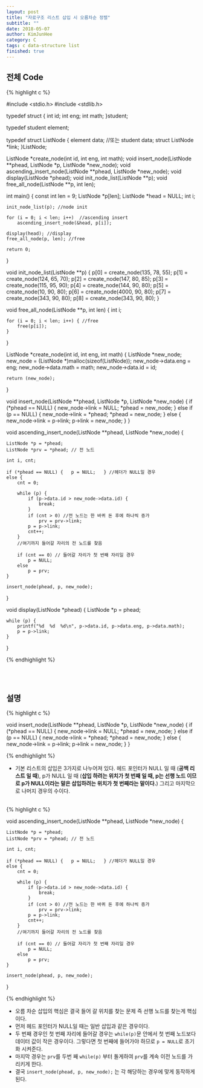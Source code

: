 ```yaml
---
layout: post
title: "자료구조 리스트 삽입 시 오름차순 정렬"
subtitle: ""
date: 2018-05-07
author: KimJunHee
category: C
tags: c data-structure list
finished: true
---
```


## 전체 Code

{% highlight c %}

#include <stdio.h>
#include <stdlib.h>

typedef struct {
	int id;
	int eng;
	int math;
}student;

typedef student element;

typedef struct ListNode {
	element data; //또는 student data;
	struct ListNode *link;
}ListNode;

ListNode *create_node(int id, int eng, int math);
void insert_node(ListNode **phead, ListNode *p, ListNode *new_node);
void ascending_insert_node(ListNode **phead, ListNode *new_node);
void display(ListNode *phead);
void init_node_list(ListNode **p);
void free_all_node(ListNode **p, int len);

int main() {
	const int len = 9;
	ListNode *p[len];
	ListNode *head = NULL;
	int i;

	init_node_list(p); //node init

	for (i = 0; i < len; i++)  //ascending insert
		ascending_insert_node(&head, p[i]);

	display(head); //display
	free_all_node(p, len); //free

	return 0;
}

void init_node_list(ListNode **p) {
	p[0] = create_node(135, 78, 55);
	p[1] = create_node(124, 65, 70);
	p[2] = create_node(147, 80, 85);
	p[3] = create_node(115, 95, 90);
	p[4] = create_node(144, 90, 80);
	p[5] = create_node(10, 90, 80);
	p[6] = create_node(4000, 90, 80);
	p[7] = create_node(343, 90, 80);
	p[8] = create_node(343, 90, 80);
}

void free_all_node(ListNode **p, int len) {
	int i;

	for (i = 0; i < len; i++) { //free
		free(p[i]);
	}

}

ListNode *create_node(int id, int eng, int math)
{
	ListNode *new_node;
	new_node = (ListNode *)malloc(sizeof(ListNode));
	new_node->data.eng = eng;
	new_node->data.math = math;
	new_node->data.id = id;

	return (new_node);
}

void insert_node(ListNode **phead, ListNode *p, ListNode *new_node)
{
	if (*phead == NULL) {
		new_node->link = NULL;
		*phead = new_node;
	}
	else if (p == NULL) {
		new_node->link = *phead;
		*phead = new_node;
	}
	else {
		new_node->link = p->link;
		p->link = new_node;
	}
}

void ascending_insert_node(ListNode **phead, ListNode *new_node) {

	ListNode *p = *phead;
	ListNode *prv = *phead; // 전 노드

	int i, cnt;

	if (*phead == NULL) {	p = NULL;	} //헤더가 NULL일 경우
	else {
		cnt = 0;

		while (p) {
			if (p->data.id > new_node->data.id) {
				break;
			}
			if (cnt > 0) //전 노드는 한 바퀴 돈 후에 하나씩 증가
				prv = prv->link;
			p = p->link;
			cnt++;
		}
		//여기까지 들어갈 자리의 전 노드를 찾음

		if (cnt == 0) // 들어갈 자리가 첫 번째 자리일 경우
			p = NULL;
		else
			p = prv;
	}

	insert_node(phead, p, new_node);
}

void display(ListNode *phead) {
	ListNode *p = phead;

	while (p) {
		printf("%d  %d  %d\n", p->data.id, p->data.eng, p->data.math);
		p = p->link;
	}
}

{% endhighlight %}

<br/><br/>
## 설명

{% highlight c %}

void insert_node(ListNode **phead, ListNode *p, ListNode *new_node)
{
	if (*phead == NULL) {
		new_node->link = NULL;
		*phead = new_node;
	}
	else if (p == NULL) {
		new_node->link = *phead;
		*phead = new_node;
	}
	else {
		new_node->link = p->link;
		p->link = new_node;
	}
}

{% endhighlight %}

* 기본 리스트의 삽입은 3가지로 나누어져 있다. 헤드 포인터가 NULL 일 때 (__공백 리스트 일 때__), p가 NULL 일 때 (__삽입 하려는 위치가 첫 번째 일 때, p는 선행 노드 이므로 p가 NULL이라는 말은 삽입하려는 위치가 첫 번째라는 말이다.__) 그리고 마지막으로 나머지 경우의 수이다.

<br/>
{% highlight c %}

void ascending_insert_node(ListNode **phead, ListNode *new_node) {

	ListNode *p = *phead;
	ListNode *prv = *phead; // 전 노드

	int i, cnt;

	if (*phead == NULL) {	p = NULL;	} //헤더가 NULL일 경우
	else {
		cnt = 0;

		while (p) {
			if (p->data.id > new_node->data.id) {
				break;
			}
			if (cnt > 0) //전 노드는 한 바퀴 돈 후에 하나씩 증가
				prv = prv->link;
			p = p->link;
			cnt++;
		}
		//여기까지 들어갈 자리의 전 노드를 찾음

		if (cnt == 0) // 들어갈 자리가 첫 번째 자리일 경우
			p = NULL;
		else
			p = prv;
	}

	insert_node(phead, p, new_node);
}

{% endhighlight %}

* 오름 차순 삽입의 핵심은 결국 들어 갈 위치를 찾는 문제 즉 선행 노드를 찾는게 핵심이다.
* 먼저 헤드 포인터가 NULL일 때는 일반 삽입과 같은 경우이다.
* 두 번째 경우인 첫 번째 자리에 들어갈 경우는 ```while(p)```문 안에서 첫 번째 노드보다 데이터 값이 작은 경우이다. 그렇다면 첫 번째에 들어가야 하므로 ```p = NULL```로 초기화 시켜준다.
* 마지막 경우는 ```prv```를 두번 째 ```while(p)``` 부터 돌게하여 ```prv```를 계속 이전 노드를 가리키게 한다.
* 결국 ```insert_node(phead, p, new_node);``` 는 각 해당하는 경우에 맞게 동작하게 된다.
